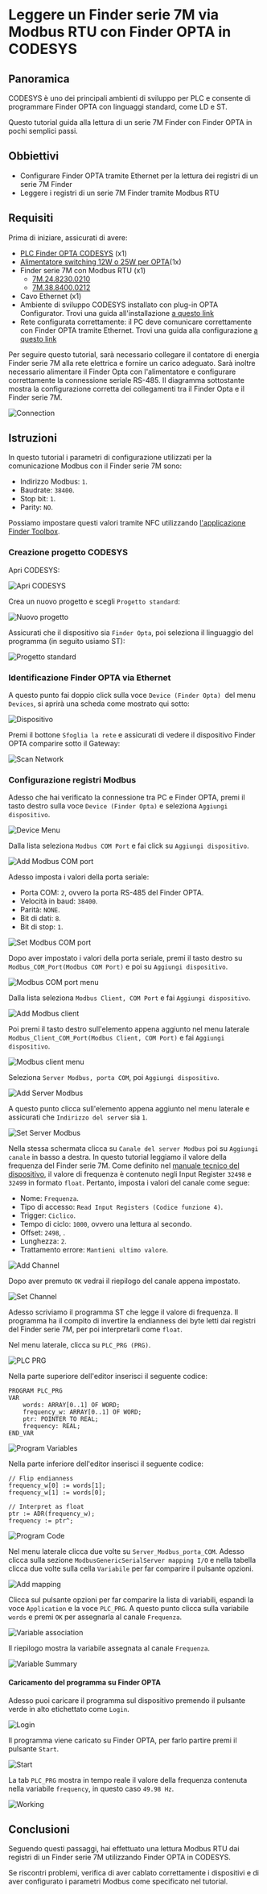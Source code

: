 # Leggere un Finder serie 7M via Modbus RTU con Finder OPTA in CODESYS

## Panoramica

CODESYS è uno dei principali ambienti di sviluppo per PLC e consente di
programmare Finder OPTA con linguaggi standard, come LD e ST.

Questo tutorial guida alla lettura di un serie 7M Finder con Finder OPTA 
in pochi semplici passi.

## Obbiettivi

- Configurare Finder OPTA tramite Ethernet per la lettura dei registri di un serie 7M Finder
- Leggere i registri di un serie 7M Finder tramite Modbus RTU

## Requisiti

Prima di iniziare, assicurati di avere:

- [PLC Finder OPTA CODESYS](https://opta.findernet.com/it/codesys) (x1)
- [Alimentatore switching 12W o 25W per
 OPTA](https://opta.findernet.com/it/codesys#moduli-espansione)(1x)
- Finder serie 7M con Modbus RTU (x1)
    - [7M.24.8230.0210](https://www.findernet.com/it/italia/series/serie-7m-contatori-di-energia/type/tipo-7m-24-contatore-di-energia-monofase-bidirezionale-con-display-lcd/)
    - [7M.38.8400.0212](https://www.findernet.com/it/italia/series/serie-7m-contatori-di-energia/type/tipo-7m-38-contatori-di-energia-multifunzione-bidirezionale-80-a/)
- Cavo Ethernet (x1)
- Ambiente di sviluppo CODESYS installato con plug-in OPTA Configurator.
  Trovi una guida all'installazione [a questo
   link](https://opta.findernet.com/it/tutorial/codesys-plugin-tutorial)
- Rete configurata correttamente: il PC deve comunicare correttamente con 
  Finder OPTA tramite Ethernet. Trovi una guida alla configurazione [a 
  questo link](https://opta.findernet.com/it/tutorial/codesys-via-ethernet)

Per seguire questo tutorial, sarà necessario collegare il contatore di energia Finder 
serie 7M alla rete elettrica e fornire un carico adeguato. Sarà inoltre necessario 
alimentare il Finder Opta con l'alimentatore e configurare correttamente 
la connessione seriale RS-485. Il diagramma sottostante mostra la configurazione 
corretta dei collegamenti tra il Finder Opta e il Finder serie 7M.

![Connection](assets/connection.svg)

## Istruzioni

In questo tutorial i parametri di configurazione utilizzati per la
comunicazione Modbus con il Finder serie 7M sono:

* Indirizzo Modbus: `1`.
* Baudrate: `38400`.
* Stop bit: `1`.
* Parity: `NO`.

Possiamo impostare questi valori tramite NFC utilizzando [l'applicazione Finder
Toolbox](https://www.findernet.com/it/italia/supporto/software-e-app/).

### Creazione progetto CODESYS

Apri CODESYS:

![Apri CODESYS](assets/it/01-welcome.png)

Crea un nuovo progetto e scegli `Progetto standard`:

![Nuovo progetto](assets/it/02-new-project.png)

Assicurati che il dispositivo sia `Finder Opta`, poi seleziona il 
linguaggio del programma (in seguito usiamo ST):

![Progetto standard](assets/it/03-standard-project.png)

### Identificazione Finder OPTA via Ethernet

A questo punto fai doppio click sulla voce `Device (Finder Opta)` 
del menu `Devices`, si aprirà una scheda come mostrato qui sotto:

![Dispositivo](assets/it/04-device.png)

Premi il bottone `Sfoglia la rete` e assicurati di vedere il
dispositivo Finder OPTA comparire sotto il Gateway:

![Scan Network](assets/it/05-scan-network.png)

### Configurazione registri Modbus

Adesso che hai verificato la connessione tra PC e Finder OPTA, premi 
il tasto destro sulla voce `Device (Finder Opta)` e seleziona `Aggiungi 
dispositivo`.

![Device Menu](assets/it/06-device-menu.png)

Dalla lista seleziona `Modbus COM Port` e fai click su `Aggiungi dispositivo`.

![Add Modbus COM port](assets/it/07-add-modbus-com-port.png)

Adesso imposta i valori della porta seriale:

* Porta COM: `2`, ovvero la porta RS-485 del Finder OPTA.
* Velocità in baud: `38400`.
* Parità: `NONE`.
* Bit di dati: `8`.
* Bit di stop: `1`.

![Set Modbus COM port](assets/it/08-set-modbus-com-port.png)

Dopo aver impostato i valori della porta seriale, premi il tasto destro su `Modbus_COM_Port(Modbus COM Port)` e poi su `Aggiungi dispositivo`.

![Modbus COM port menu](assets/it/09-modbus-com-port-menu.png)

Dalla lista seleziona `Modbus Client, COM Port` e fai `Aggiungi dispositivo`.

![Add Modbus client](assets/it/10-add-modbus-client.png)

Poi premi il tasto destro sull'elemento appena aggiunto nel menu laterale `Modbus_Client_COM_Port(Modbus Client, COM Port)` e fai `Aggiungi dispositivo`.

![Modbus client menu](assets/it/11-modbus-client-port-menu.png)

Seleziona `Server Modbus, porta COM`, poi `Aggiungi dispositivo`.

![Add Server Modbus](assets/it/12-add-server-modbus.png)

A questo punto clicca sull'elemento appena aggiunto nel menu laterale e assicurati che `Indirizzo del server` sia `1`.

![Set Server Modbus](assets/it/13-set-server-modbus.png)

Nella stessa schermata clicca su `Canale del server Modbus` poi su `Aggiungi canale` in basso a destra.
In questo tutorial leggiamo il valore della frequenza del Finder serie 7M. Come definito nel [manuale 
tecnico del dispositivo](https://cdn.findernet.com/app/uploads/2021/09/20090052/Modbus-7M24-7M38_v2_30062021.pdf), 
il valore di frequenza è contenuto negli Input Register `32498` e `32499` in formato `float`. Pertanto, imposta i valori del canale come segue:

* Nome: `Frequenza`.
* Tipo di accesso: `Read Input Registers (Codice funzione 4)`.
* Trigger: `Ciclico`.
* Tempo di ciclo: `1000`, ovvero una lettura al secondo.
* Offset: `2498`, .
* Lunghezza: `2`.
* Trattamento errore: `Mantieni ultimo valore`.

![Add Channel](assets/it/14-add-channel.png)

Dopo aver premuto `OK` vedrai il riepilogo del canale appena impostato.

![Set Channel](assets/it/15-set-channel.png)


Adesso scriviamo il programma ST che legge il valore di frequenza. 
Il programma ha il compito di invertire la endianness dei byte letti dai 
registri del Finder serie 7M, per poi interpretarli come `float`.

Nel menu laterale, clicca su `PLC_PRG (PRG)`.

![PLC PRG](assets/it/16-plc-prg.png)

Nella parte superiore dell'editor inserisci il seguente codice:

```st
PROGRAM PLC_PRG
VAR
    words: ARRAY[0..1] OF WORD;
    frequency_w: ARRAY[0..1] OF WORD;
    ptr: POINTER TO REAL;
    frequency: REAL;
END_VAR
```

![Program Variables](assets/it/17-program-variables.png)

Nella parte inferiore dell'editor inserisci il seguente codice:

```st
// Flip endianness
frequency_w[0] := words[1];
frequency_w[1] := words[0];

// Interpret as float
ptr := ADR(frequency_w);
frequency := ptr^;
```

![Program Code](assets/it/18-program-code.png)

Nel menu laterale clicca due volte su `Server_Modbus_porta_COM`. Adesso clicca sulla 
sezione `ModbusGenericSerialServer mapping I/O` e nella tabella clicca due volte sulla cella `Variabile` 
per far comparire il pulsante opzioni.

![Add mapping](assets/it/19-add-mapping.png) 

Clicca sul pulsante opzioni per far comparire la lista di variabili, espandi la voce `Application` 
e la voce `PLC_PRG`. A questo punto clicca sulla variabile `words` e premi `OK` per assegnarla al 
canale `Frequenza`.

![Variable association](assets/it/20-variable-association.png)

Il riepilogo mostra la variabile assegnata al canale `Frequenza`.

![Variable Summary](assets/it/21-variable-summary.png)

#### Caricamento del programma su Finder OPTA

Adesso puoi caricare il programma sul dispositivo premendo 
il pulsante verde in alto etichettato come `Login`.

![Login](assets/it/22-login.png) 

Il programma viene caricato su Finder OPTA, per farlo partire premi 
il pulsante `Start`.

![Start](assets/it/23-start.png)

La tab `PLC_PRG` mostra in tempo reale il valore della frequenza contenuta 
nella variabile `frequency`, in questo caso `49.98 Hz`.

![Working](assets/it/24-working.png)

## Conclusioni

Seguendo questi passaggi, hai effettuato una lettura Modbus RTU dai registri 
di un Finder serie 7M utilizzando Finder OPTA in CODESYS.

Se riscontri problemi, verifica di aver cablato correttamente 
i dispositivi e di aver configurato i parametri Modbus come specificato 
nel tutorial.

<!-- Inserire informazioni di contatto per supporto -->